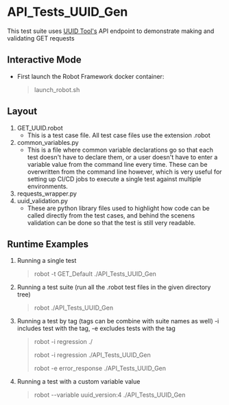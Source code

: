 API_Tests_UUID_Gen
==================
This test suite uses [UUID Tool's](https://www.uuidtools.com/docs) API endpoint to demonstrate making and validating GET requests

## Interactive Mode
 * First launch the Robot Framework docker container:
    > launch_robot.sh
## Layout
1. GET_UUID.robot	
    * This is a test case file.  All test case files use the extension .robot
2. common_variables.py
    * This is a file where common variable declarations go so that each test doesn't have to declare them, or a user doesn't have to enter a variable value from the command line every time.  These can be overwritten from the command line however, which is very useful for setting up CI/CD jobs to execute a single test against multiple environments.
3. requests_wrapper.py
4. uuid_validation.py
    * These are python library files used to highlight how code can be called directly from the test cases, and behind the scenens validation can be done so that the test is still very readable.
## Runtime Examples
1. Running a single test
    > robot -t GET_Default ./API_Tests_UUID_Gen
2. Running a test suite (run all the .robot test files in the given directory tree)
    > robot ./API_Tests_UUID_Gen
3. Running a test by tag (tags can be combine with suite names as well) -i includes test with the tag, -e excludes tests with the tag
    > robot -i regression ./
    > 
    > robot -i regression ./API_Tests_UUID_Gen
    > 
    > robot -e error_response ./API_Tests_UUID_Gen
4. Running a test with a custom variable value
    > robot --variable uuid_version:4 ./API_Tests_UUID_Gen
